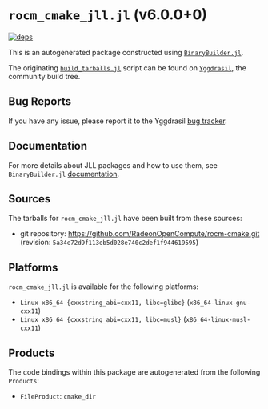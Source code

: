 # `rocm_cmake_jll.jl` (v6.0.0+0)

[![deps](https://juliahub.com/docs/rocm_cmake_jll/deps.svg)](https://juliahub.com/ui/Packages/rocm_cmake_jll/TKOq5?page=2)

This is an autogenerated package constructed using [`BinaryBuilder.jl`](https://github.com/JuliaPackaging/BinaryBuilder.jl).

The originating [`build_tarballs.jl`](https://github.com/JuliaPackaging/Yggdrasil/blob/f2b75a278977d0a055a7395b33ada62f133e1e79/R/rocm_cmake/rocm_cmake@6.0.0/build_tarballs.jl) script can be found on [`Yggdrasil`](https://github.com/JuliaPackaging/Yggdrasil/), the community build tree.

## Bug Reports

If you have any issue, please report it to the Yggdrasil [bug tracker](https://github.com/JuliaPackaging/Yggdrasil/issues).

## Documentation

For more details about JLL packages and how to use them, see `BinaryBuilder.jl` [documentation](https://docs.binarybuilder.org/stable/jll/).

## Sources

The tarballs for `rocm_cmake_jll.jl` have been built from these sources:

* git repository: https://github.com/RadeonOpenCompute/rocm-cmake.git (revision: `5a34e72d9f113eb5d028e740c2def1f944619595`)

## Platforms

`rocm_cmake_jll.jl` is available for the following platforms:

* `Linux x86_64 {cxxstring_abi=cxx11, libc=glibc}` (`x86_64-linux-gnu-cxx11`)
* `Linux x86_64 {cxxstring_abi=cxx11, libc=musl}` (`x86_64-linux-musl-cxx11`)

## Products

The code bindings within this package are autogenerated from the following `Products`:

* `FileProduct`: `cmake_dir`
